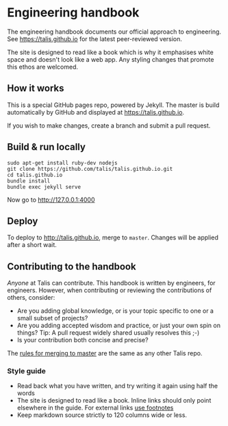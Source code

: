 # Engineering handbook

The engineering handbook documents our official approach to engineering. See https://talis.github.io for the latest
peer-reviewed version.

The site is designed to read like a book which is why it emphasises white space and doesn't look like a web app. Any
styling changes that promote this ethos are welcomed.

## How it works

This is a special GitHub pages repo, powered by Jekyll. The master is build automatically by GitHub and displayed at
https://talis.github.io.

If you wish to make changes, create a branch and submit a pull request.

## Build & run locally

```
sudo apt-get install ruby-dev nodejs
git clone https://github.com/talis/talis.github.io.git
cd talis.github.io
bundle install
bundle exec jekyll serve
```

Now go to http://127.0.0.1:4000

## Deploy

To deploy to http://talis.github.io, merge to `master`. Changes will be applied after a short wait.

## Contributing to the handbook

*Anyone* at Talis can contribute. This handbook is written by engineers, for engineers. However, when contributing or reviewing
the contributions of others, consider:

* Are you adding global knowledge, or is your topic specific to one or a small subset of projects?
* Are you adding accepted wisdom and practice, or just your own spin on things? Tip: A pull request widely shared
usually resolves this ;-)
* Is your contribution both concise and precise?

The [rules for merging to master](https://talis.github.io/topics/code-reviews.html) are the same as any other Talis repo.

### Style guide

* Read back what you have written, and try writing it again using half the words
* The site is designed to read like a book. Inline links should only point elsewhere in the guide. For external links
[use footnotes](http://kramdown.gettalong.org/syntax.html#footnotes)
* Keep markdown source strictly to 120 columns wide or less.


